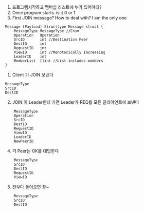 
1. 프로그램시작하고 멤버십 리스트에 누가 있어야되?
2. Once program starts. is it 0 or 1
3. First JOIN message? How to deal with? I am the only one
```
Message (Payload) Structtype Message struct {  
    MessageType MessageType //Enum  
    Operation   Operation  
    SrcID       int //Destination Peer  
    DestID      int  
    RequestID   int  
    ViewID      int //Monotonically Increasing  
    LeaderID    int  
    MemberList  []int //List includes members  
}
```
1. Client 가 JOIN 보낸다
```
MessageType
SrcID
DestID
```
2. JOIN 이 Leader한테 가면 Leader가 REQ를 모든 클라이언트에 보낸다
```
    MessageType  
    Operation
    SrcID
    DestID
    RequestID
    ViewID      
    LeaderID  
	NewPeerID 
```
4. 각 Peer는 OK를 대답한다
```
    MessageType
    SrcID
    DestID
    RequestID
    ViewID
```
5. 전부다 돌아오면 끝~
```
    MessageType
    SrcID
    DestID
```